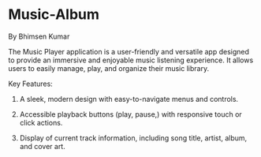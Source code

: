 # Music-Album

By Bhimsen Kumar

The Music Player application is a user-friendly and versatile app designed to provide an immersive and enjoyable music listening experience. It allows users to easily manage, play, and organize their music library.

Key Features:

1. A sleek, modern design with easy-to-navigate menus and controls.
  
2. Accessible playback buttons (play, pause,) with responsive touch or click actions.
 
3. Display of current track information, including song title, artist, album, and cover art.
